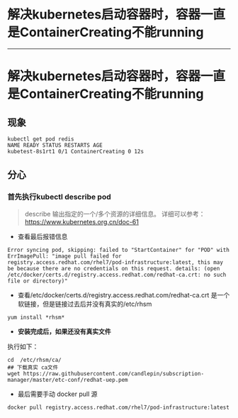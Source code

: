 # 解决kubernetes启动容器时，容器一直是ContainerCreating不能running

------



# 解决kubernetes启动容器时，容器一直是ContainerCreating不能running

## 现象

```shell
kubectl get pod redis
NAME READY STATUS RESTARTS AGE
kubetest-8s1rt1 0/1 ContainerCreating 0 12s
```

## 分心

### 首先执行kubectl describe pod

> describe 输出指定的一个/多个资源的详细信息。 详细可以参考：https://www.kubernetes.org.cn/doc-61

- 查看最后报错信息

```text
Error syncing pod, skipping: failed to "StartContainer" for "POD" with ErrImagePull: "image pull failed for registry.access.redhat.com/rhel7/pod-infrastructure:latest, this may be because there are no credentials on this request. details: (open /etc/docker/certs.d/registry.access.redhat.com/redhat-ca.crt: no such file or directory)"
```

- 查看/etc/docker/certs.d/registry.access.redhat.com/redhat-ca.crt 是一个软链接，但是链接过去后并没有真实的/etc/rhsm

```shell
yum install *rhsm*
```

- **安装完成后，如果还没有真实文件**

执行如下：

```shell
cd  /etc/rhsm/ca/
## 下载真实 ca文件
wget https://raw.githubusercontent.com/candlepin/subscription-manager/master/etc-conf/redhat-uep.pem
```

- 最后需要手动 docker pull 源

```shell
docker pull registry.access.redhat.com/rhel7/pod-infrastructure:latest
```
